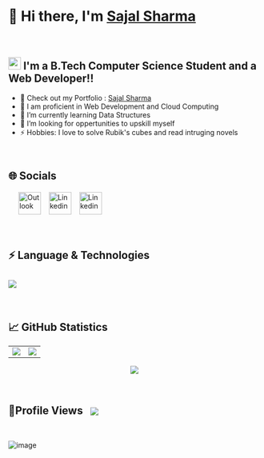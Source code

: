 # 👋 Hi there, I'm [Sajal Sharma](https://sajal-sharma.netlify.app)  
<br/>
 
## <img src="https://user-images.githubusercontent.com/79101773/235734521-37c06f5c-2cd7-4ecb-8929-90849b99ed9b.png" width = "25" height = "25"> I'm a B.Tech Computer Science Student and a Web Developer!!

- 🔭 Check out my Portfolio : [Sajal Sharma](https://sajal-sharma.netlify.app)
- 🥅 I am proficient in Web Development and Cloud Computing
- 🌱 I’m currently learning Data Structures
- 👯 I’m looking for oppertunities to upskill myself
- ⚡ Hobbies: I love to solve Rubik's cubes and read intruging novels

 <br/>
 
<!--Social Links--> 

## 🌐 Socials
<div align="left" style="margin: 20px;">
  <a href="mailto:sharma_sajal@outlook.com?subject=Hello%20Sajal,%20From%20Github" target="_blank" rel="noopener noreferrer" title="Mail"><img align="center" src="https://www.freepnglogos.com/uploads/logo-outlook/transparent-outlook-icon-2.png" alt="Outlook" height="45" width="45" /></a>&nbsp;&nbsp;&nbsp;
  <a href="https://www.instagram.com/sajal_.sharma/" target="_blank" rel="noopener noreferrer" title="Instagram"><img align="center" src="https://upload.wikimedia.org/wikipedia/commons/thumb/5/58/Instagram-Icon.png/1025px-Instagram-Icon.png" alt="Linkedin" height="45" width="45" /></a>&nbsp;&nbsp;&nbsp;
  <a href="https://www.linkedin.com/in/sharma-sajal" target="_blank" rel="noopener noreferrer" title="Linkedin"><img align="center" src="https://upload.wikimedia.org/wikipedia/commons/thumb/f/f8/LinkedIn_icon_circle.svg/800px-LinkedIn_icon_circle.svg.png" alt="Linkedin" height="45" width="45" /></a>&nbsp;&nbsp;
 </div>
 
 <br/>
 
<!-- Language & Technology -->

## ⚡ Language & Technologies
<h2 align="left">
<img src="https://skillicons.dev/icons?i=java,python,javascript,dart,html,css,scss,react,redux,next,tailwind,fastapi,express,git,github,postgres,mongo,mysql,docker,aws,azure,php,nodejs,mui">
</h2>

 <br/>
 
<!--Github Statistics-->

## 📈 GitHub Statistics

<table align = "center">
<td>
<img src="https://github-readme-stats.vercel.app/api?username=SajalSharma4&include_all_commits=true&count_private=true&show_icons=true&line_height=20&theme=great-gatsby"/>
</td>
<td>
<img src="https://github-readme-stats.vercel.app/api/top-langs?username=SajalSharma4&show_icons=true&locale=en&layout=compact&theme=great-gatsby" />
</td>
</table>

<p align="center">
<img align="center" src="https://github-readme-streak-stats.herokuapp.com/?user=SajalSharma4&theme=great-gatsby" />
</p>

<br/>

<!-- Profile Views -->

## 👀Profile Views  &nbsp; <img align = "center" src="https://profile-counter.glitch.me/SajalSharma4/count.svg" />

</h2>
<br/>

![image](https://user-images.githubusercontent.com/79101773/235733489-85fa763e-527a-4661-b0d9-8bcd2c972c37.png)

